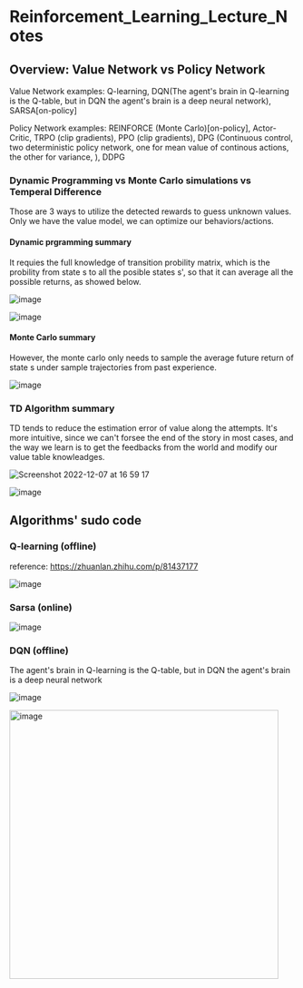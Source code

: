 # Reinforcement_Learning_Lecture_Notes 


## Overview: Value Network vs Policy Network
Value Network examples: Q-learning, DQN(The agent's brain in Q-learning is the Q-table, but in DQN the agent's brain is a deep neural network), SARSA[on-policy]

Policy Network examples: REINFORCE (Monte Carlo)[on-policy], Actor-Critic, TRPO (clip gradients), PPO  (clip gradients), DPG (Continuous control, two deterministic policy network, one for mean value of continous actions, the other for variance, ), DDPG


### Dynamic Programming vs Monte Carlo simulations vs Temperal Difference 
Those are 3 ways to utilize the detected rewards to guess unknown values. Only we have the value model, we can optimize our behaviors/actions. 


#### Dynamic prgramming summary
It requies the full knowledge of transition probility matrix, which is the probility from state s to all the posible states s', so that it can average all the possible returns, as showed below. 

![image](https://user-images.githubusercontent.com/91216581/232410332-c939bd56-5f05-41b0-bceb-ab771e99b966.png)

![image](https://user-images.githubusercontent.com/91216581/206213936-43cf218f-e40f-4d46-8dff-90b8db5a0285.png)


#### Monte Carlo summary
However, the monte carlo only needs to sample the average future return of state s under sample trajectories from past experience. 

![image](https://user-images.githubusercontent.com/91216581/206213954-02652d2d-4ec5-4832-afcb-32e268d3e30b.png)

### TD Algorithm summary
TD tends to reduce the estimation error of value along the attempts. It's more intuitive, since we can't forsee the end of the story in most cases, and the way we learn is to get the feedbacks from the world and modify our value table knowleadges. 

![Screenshot 2022-12-07 at 16 59 17](https://user-images.githubusercontent.com/91216581/206228142-c93da78c-b605-4f6a-88eb-d029c4bae18f.png)

![image](https://user-images.githubusercontent.com/91216581/206213963-91a8a3e6-0f1d-445e-bbd1-f9c30a5cfb16.png)


## Algorithms' sudo code
### Q-learning (offline)

reference: https://zhuanlan.zhihu.com/p/81437177

![image](https://user-images.githubusercontent.com/91216581/232432841-66ab71da-897b-4668-9451-8e910f021b6b.png)

### Sarsa (online)


![image](https://user-images.githubusercontent.com/91216581/232432883-6a76aeab-cbd0-4e7f-8cc2-1c43e9f9b215.png)



### DQN (offline)

The agent's brain in Q-learning is the Q-table, but in DQN the agent's brain is a deep neural network

![image](https://user-images.githubusercontent.com/91216581/236658180-7b0e0a28-db37-4acb-ab68-1fe7d46cccfc.png)

<img width="474" alt="image" src="https://user-images.githubusercontent.com/91216581/236658197-447135a1-92e1-4c12-a865-b80e3946416a.png">


